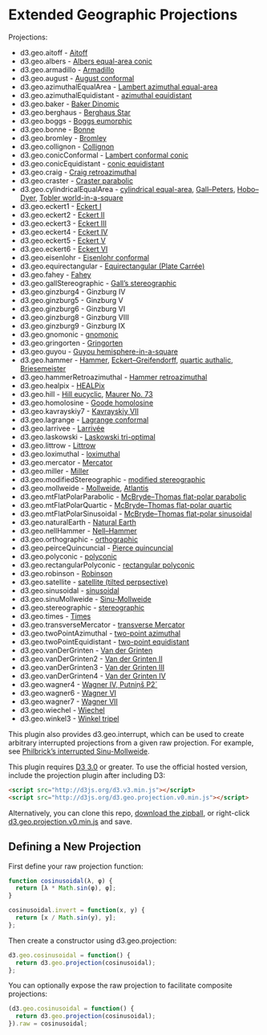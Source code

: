 # Extended Geographic Projections

Projections:

* d3.geo.aitoff - [Aitoff](http://bl.ocks.org/mbostock/3682698)
* d3.geo.albers - [Albers equal-area conic](http://bl.ocks.org/mbostock/3734308)
* d3.geo.armadillo - [Armadillo](http://bl.ocks.org/mbostock/4463127)
* d3.geo.august - [August conformal](http://bl.ocks.org/mbostock/3797581)
* d3.geo.azimuthalEqualArea - [Lambert azimuthal equal-area](http://bl.ocks.org/mbostock/3757101)
* d3.geo.azimuthalEquidistant - [azimuthal equidistant](http://bl.ocks.org/mbostock/3757110)
* d3.geo.baker - [Baker Dinomic](http://bl.ocks.org/mbostock/4476279)
* d3.geo.berghaus - [Berghaus Star](http://bl.ocks.org/mbostock/4463049)
* d3.geo.boggs - [Boggs eumorphic](http://bl.ocks.org/mbostock/4481220)
* d3.geo.bonne - [Bonne](http://bl.ocks.org/mbostock/3734313)
* d3.geo.bromley - [Bromley](http://bl.ocks.org/mbostock/4487695)
* d3.geo.collignon - [Collignon](http://bl.ocks.org/mbostock/3734316)
* d3.geo.conicConformal - [Lambert conformal conic](http://bl.ocks.org/mbostock/3734321)
* d3.geo.conicEquidistant - [conic equidistant](http://bl.ocks.org/mbostock/3734317)
* d3.geo.craig - [Craig retroazimuthal](http://bl.ocks.org/mbostock/4459466)
* d3.geo.craster - [Craster parabolic](http://bl.ocks.org/mbostock/4465118)
* d3.geo.cylindricalEqualArea - [cylindrical equal-area](http://bl.ocks.org/mbostock/3712408), [Gall–Peters](http://bl.ocks.org/mbostock/3946824), [Hobo–Dyer](http://bl.ocks.org/mbostock/4476487), [Tobler world-in-a-square](http://bl.ocks.org/mbostock/4476496)
* d3.geo.eckert1 - [Eckert I](http://bl.ocks.org/mbostock/3734322)
* d3.geo.eckert2 - [Eckert II](http://bl.ocks.org/mbostock/3734324)
* d3.geo.eckert3 - [Eckert III](http://bl.ocks.org/mbostock/3734325)
* d3.geo.eckert4 - [Eckert IV](http://bl.ocks.org/mbostock/3734327)
* d3.geo.eckert5 - [Eckert V](http://bl.ocks.org/mbostock/3734328)
* d3.geo.eckert6 - [Eckert VI](http://bl.ocks.org/mbostock/3734329)
* d3.geo.eisenlohr - [Eisenlohr conformal](http://bl.ocks.org/mbostock/3797585)
* d3.geo.equirectangular - [Equirectangular (Plate Carrée)](http://bl.ocks.org/mbostock/3757119)
* d3.geo.fahey - [Fahey](http://bl.ocks.org/mbostock/4731228)
* d3.geo.gallStereographic - [Gall’s stereographic](http://bl.ocks.org/mbostock/5234763)
* d3.geo.ginzburg4 - Ginzburg IV
* d3.geo.ginzburg5 - Ginzburg V
* d3.geo.ginzburg6 - Ginzburg VI
* d3.geo.ginzburg8 - Ginzburg VIII
* d3.geo.ginzburg9 - Ginzburg IX
* d3.geo.gnomonic - [gnomonic](http://bl.ocks.org/mbostock/3757349)
* d3.geo.gringorten - [Gringorten](http://bl.ocks.org/mbostock/4362031)
* d3.geo.guyou - [Guyou hemisphere-in-a-square](http://bl.ocks.org/mbostock/3763867)
* d3.geo.hammer - [Hammer](http://bl.ocks.org/mbostock/3712397), [Eckert–Greifendorff](http://bl.ocks.org/mbostock/4496212), [quartic authalic](http://bl.ocks.org/mbostock/4463175), [Briesemeister](http://bl.ocks.org/mbostock/4519926)
* d3.geo.hammerRetroazimuthal - [Hammer retroazimuthal](http://bl.ocks.org/mbostock/4459130)
* d3.geo.healpix - [HEALPix](http://bl.ocks.org/mbostock/4463237)
* d3.geo.hill - [Hill eucyclic](http://bl.ocks.org/mbostock/4479513), [Maurer No. 73](http://bl.ocks.org/mbostock/4479547)
* d3.geo.homolosine - [Goode homolosine](http://bl.ocks.org/mbostock/3734330)
* d3.geo.kavrayskiy7 - [Kavrayskiy VII](http://bl.ocks.org/mbostock/3710082)
* d3.geo.lagrange - [Lagrange conformal](http://bl.ocks.org/mbostock/3797591)
* d3.geo.larrivee - [Larrivée](http://bl.ocks.org/mbostock/3719042)
* d3.geo.laskowski - [Laskowski tri-optimal](http://bl.ocks.org/mbostock/4489342)
* d3.geo.littrow - [Littrow](http://bl.ocks.org/mbostock/4459071)
* d3.geo.loximuthal - [loximuthal](http://bl.ocks.org/mbostock/3867220)
* d3.geo.mercator - [Mercator](http://bl.ocks.org/mbostock/3757132)
* d3.geo.miller - [Miller](http://bl.ocks.org/mbostock/3734333)
* d3.geo.modifiedStereographic - [modified stereographic](http://www.jasondavies.com/maps/modified-stereographic/)
* d3.geo.mollweide - [Mollweide](http://bl.ocks.org/mbostock/3734336), [Atlantis](http://bl.ocks.org/mbostock/4519975)
* d3.geo.mtFlatPolarParabolic - [McBryde–Thomas flat-polar parabolic](http://bl.ocks.org/mbostock/4465130)
* d3.geo.mtFlatPolarQuartic - [McBryde–Thomas flat-polar quartic](http://bl.ocks.org/mbostock/4465137)
* d3.geo.mtFlatPolarSinusoidal - [McBryde–Thomas flat-polar sinusoidal](http://bl.ocks.org/mbostock/4465140)
* d3.geo.naturalEarth - [Natural Earth](http://bl.ocks.org/mbostock/4479477)
* d3.geo.nellHammer - [Nell–Hammer](http://bl.ocks.org/mbostock/3734342)
* d3.geo.orthographic - [orthographic](http://bl.ocks.org/mbostock/3757125)
* d3.geo.peirceQuincuncial - [Pierce quincuncial](http://bl.ocks.org/mbostock/4310087)
* d3.geo.polyconic - [polyconic](http://bl.ocks.org/mbostock/3734343)
* d3.geo.rectangularPolyconic - [rectangular polyconic](http://bl.ocks.org/mbostock/5230202)
* d3.geo.robinson - [Robinson](http://bl.ocks.org/mbostock/3710566)
* d3.geo.satellite - [satellite (tilted perpsective)](http://bl.ocks.org/mbostock/3790444)
* d3.geo.sinusoidal - [sinusoidal](http://bl.ocks.org/mbostock/3712399)
* d3.geo.sinuMollweide - [Sinu-Mollweide](http://bl.ocks.org/mbostock/4319903)
* d3.geo.stereographic - [stereographic](http://bl.ocks.org/mbostock/3757137)
* d3.geo.times - [Times](http://bl.ocks.org/mbostock/5230564)
* d3.geo.transverseMercator - [transverse Mercator](http://bl.ocks.org/mbostock/5126418)
* d3.geo.twoPointAzimuthal - [two-point azimuthal](https://www.jasondavies.com/maps/two-point-azimuthal/)
* d3.geo.twoPointEquidistant - [two-point equidistant](https://www.jasondavies.com/maps/two-point-equidistant/)
* d3.geo.vanDerGrinten - [Van der Grinten](http://bl.ocks.org/mbostock/3796831)
* d3.geo.vanDerGrinten2 - [Van der Grinten II](http://bl.ocks.org/mbostock/5230571)
* d3.geo.vanDerGrinten3 - [Van der Grinten III](http://bl.ocks.org/mbostock/5230580)
* d3.geo.vanDerGrinten4 - [Van der Grinten IV](http://bl.ocks.org/mbostock/4489365)
* d3.geo.wagner4 - [Wagner IV, Putniṇš P2´](http://bl.ocks.org/mbostock/4487674)
* d3.geo.wagner6 - [Wagner VI](http://bl.ocks.org/mbostock/3710148)
* d3.geo.wagner7 - [Wagner VII](http://bl.ocks.org/mbostock/4465109)
* d3.geo.wiechel - [Wiechel](http://bl.ocks.org/mbostock/4463155)
* d3.geo.winkel3 - [Winkel tripel](http://bl.ocks.org/mbostock/3682676)

This plugin also provides d3.geo.interrupt, which can be used to create arbitrary interrupted projections from a given raw projection. For example, see [Philbrick’s interrupted Sinu-Mollweide](http://bl.ocks.org/4481520).

This plugin requires [D3 3.0](https://github.com/mbostock/d3/wiki/Upgrading-to-3.0) or greater. To use the official hosted version, include the projection plugin after including D3:

```html
<script src="http://d3js.org/d3.v3.min.js"></script>
<script src="http://d3js.org/d3.geo.projection.v0.min.js"></script>
```

Alternatively, you can clone this repo, [download the zipball](http://github.com/d3/d3-plugins/zipball/master), or right-click [d3.geo.projection.v0.min.js](http://d3js.org/d3.geo.projection.v0.min.js) and save.

## Defining a New Projection

First define your raw projection function:

```js
function cosinusoidal(λ, φ) {
  return [λ * Math.sin(φ), φ];
}

cosinusoidal.invert = function(x, y) {
  return [x / Math.sin(y), y];
};
```

Then create a constructor using d3.geo.projection:

```js
d3.geo.cosinusoidal = function() {
  return d3.geo.projection(cosinusoidal);
};
```

You can optionally expose the raw projection to facilitate composite projections:

```js
(d3.geo.cosinusoidal = function() {
  return d3.geo.projection(cosinusoidal);
}).raw = cosinusoidal;
```
